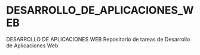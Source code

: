 # DESARROLLO_DE_APLICACIONES_WEB
DESARROLLO DE APLICACIONES WEB
Repositorio de tareas de Desarrollo de Aplicaciones Web
